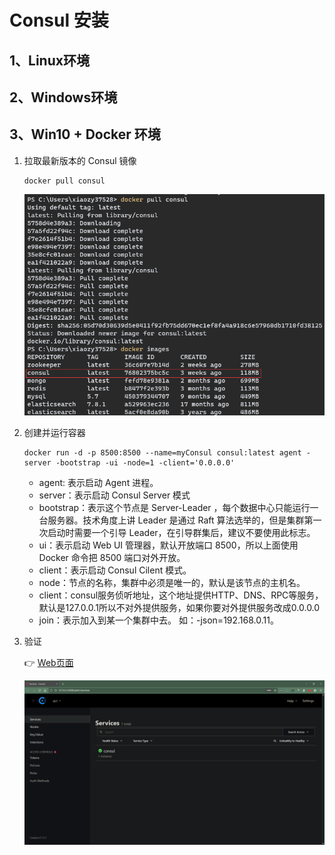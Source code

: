 # Consul 安装

## 1、Linux环境

## 2、Windows环境

## 3、Win10 + Docker 环境

1.   拉取最新版本的 Consul 镜像

     ```
     docker pull consul
     ```

     ![image-20220110133717157](markdown/Consul安装使用.assets/image-20220110133717157.png)

2.   创建并运行容器

     ```
     docker run -d -p 8500:8500 --name=myConsul consul:latest agent -server -bootstrap -ui -node=1 -client='0.0.0.0'
     ```

     -   agent: 表示启动 Agent 进程。
     -   server：表示启动 Consul Server 模式
     -   bootstrap：表示这个节点是 Server-Leader ，每个数据中心只能运行一台服务器。技术角度上讲 Leader 是通过 Raft 算法选举的，但是集群第一次启动时需要一个引导 Leader，在引导群集后，建议不要使用此标志。
     -   ui：表示启动 Web UI 管理器，默认开放端口 8500，所以上面使用 Docker 命令把 8500 端口对外开放。
     -   client：表示启动 Consul Cilent 模式。
     -   node：节点的名称，集群中必须是唯一的，默认是该节点的主机名。
     -   client：consul服务侦听地址，这个地址提供HTTP、DNS、RPC等服务，默认是127.0.0.1所以不对外提供服务，如果你要对外提供服务改成0.0.0.0
     -   join：表示加入到某一个集群中去。 如：-json=192.168.0.11。

3.   验证

     👉 [Web页面](http://127.0.0.1:8500)

     ![image-20220110134607855](markdown/Consul安装使用.assets/image-20220110134607855.png)

